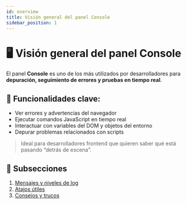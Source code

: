 ```yaml
---
id: overview
title: Visión general del panel Console
sidebar_position: 1
---
```


# 🖥️ Visión general del panel Console

El panel **Console** es uno de los más utilizados por desarrolladores para **depuración, seguimiento de errores y pruebas en tiempo real**.

## 📌 Funcionalidades clave:

- Ver errores y advertencias del navegador
- Ejecutar comandos JavaScript en tiempo real
- Interactuar con variables del DOM y objetos del entorno
- Depurar problemas relacionados con scripts

> Ideal para desarrolladores frontend que quieren saber qué está pasando “detrás de escena”.

## 📁 Subsecciones

1. [Mensajes y niveles de log](console/logging.md)
2. [Atajos útiles](console/shortcuts.md)
3. [Consejos y trucos](console/tips.md)
